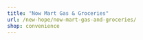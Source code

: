 ```yaml
---
title: "Now Mart Gas & Groceries"
url: /new-hope/now-mart-gas-and-groceries/
shop: convenience
---
```

